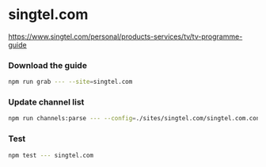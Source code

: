 # singtel.com

https://www.singtel.com/personal/products-services/tv/tv-programme-guide

### Download the guide

```sh
npm run grab --- --site=singtel.com
```

### Update channel list

```sh
npm run channels:parse --- --config=./sites/singtel.com/singtel.com.config.js --output=./sites/singtel.com/singtel.com.channels.xml
```

### Test

```sh
npm test --- singtel.com
```
